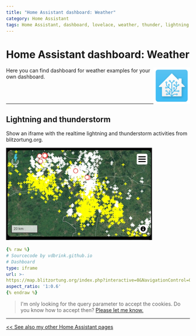 ```yaml
---
title: "Home Assistant dashboard: Weather"
category: Home Assistant
tags: Home Assistant, dashboard, lovelace, weather, thunder, lightning
---
```

# Home Assistant dashboard: Weather

<a href="index"><img src="images/home_assistant_logo.png" style="float: right;" alt="Home Assistant logo" height="100px"></a>

Here you can find dashboard for weather examples for your own dashboard.
<br/>
<br/>
<br/>
<br/>

---

## Lightning and thunderstorm

Show an iframe with the realtime lightning and thunderstorm activities from blitzortung.org.

<img src="images/thunderstorm.jpg" alt="blitzortung lightning and thunderstorm" width="400">

```yaml
{% raw %}
# Sourcecode by vdbrink.github.io
# Dashboard
type: iframe
url: >-
https://map.blitzortung.org/index.php?interactive=0&NavigationControl=0&FullScreenControl=0&Cookies=0&InfoDiv=0&MenuButtonDiv=1&ScaleControl=1&LinksCheckboxChecked=1&LinksRangeValue=10&MapStyle=0&MapStyleRangeValue=0&Advertisment=#7.5/52.2273/6.866
aspect_ratio: '1:0.6'
{% endraw %}
```

> I'm only looking for the query parameter to accept the cookies.
Do you know how to accept then? [Please let me know.](https://github.com/vdbrink/vdbrink.github.io/issues)

---
[<< See also my other Home Assistant pages](index)